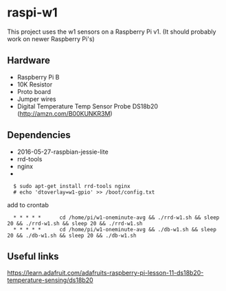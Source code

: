 # raspi-w1

This project uses the w1 sensors on a Raspberry Pi v1.
(It should probably work on newer Raspberry Pi's)

## Hardware
* Raspberry Pi B
* 10K Resistor
* Proto board
* Jumper wires
* Digital Temperature Temp Sensor Probe DS18b20 (http://amzn.com/B00KUNKR3M)

## Dependencies
* 2016-05-27-raspbian-jessie-lite
* rrd-tools
* nginx
*

```
  $ sudo apt-get install rrd-tools nginx
  # echo 'dtoverlay=w1-gpio' >> /boot/config.txt
```
add to crontab
```
  * * * * *      cd /home/pi/w1-oneminute-avg && ./rrd-w1.sh && sleep 20 && ./rrd-w1.sh && sleep 20 && ./rrd-w1.sh
  * * * * *      cd /home/pi/w1-oneminute-avg && ./db-w1.sh && sleep 20 && ./db-w1.sh && sleep 20 && ./db-w1.sh
```
## Useful links

https://learn.adafruit.com/adafruits-raspberry-pi-lesson-11-ds18b20-temperature-sensing/ds18b20
